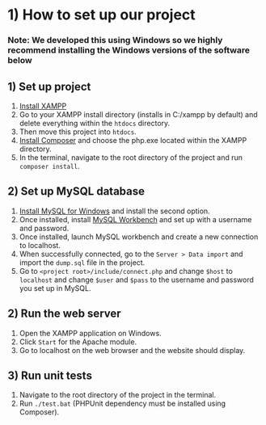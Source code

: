 # 1) How to set up our project
### Note: We developed this using Windows so we highly recommend installing the Windows versions of the software below
## 1) Set up project
1. [Install XAMPP](https://www.apachefriends.org/)
2. Go to your XAMPP install directory (installs in C:/xampp by default) and delete everything within the `htdocs` directory.
3. Then move this project into `htdocs`.
4. [Install Composer](https://getcomposer.org/) and choose the php.exe located within the XAMPP directory.
5. In the terminal, navigate to the root directory of the project and run `composer install`.

## 2) Set up MySQL database
1. [Install MySQL for Windows](https://dev.mysql.com/downloads/installer/) and install the second option.
2. Once installed, install [MySQL Workbench](https://dev.mysql.com/downloads/workbench/) and set up with a username and password.
3. Once installed, launch MySQL workbench and create a new connection to localhost.
4. When successfully connected, go to the `Server > Data import` and import the `dump.sql` file in the project.
5. Go to `<project root>/include/connect.php` and change `$host` to `localhost` and change `$user` and `$pass` to the username and password you set up in MySQL.

## 2) Run the web server
1. Open the XAMPP application on Windows.
2. Click `Start` for the Apache module.
3. Go to localhost on the web browser and the website should display.

## 3) Run unit tests
1. Navigate to the root directory of the project in the terminal.
2. Run `./test.bat` (PHPUnit dependency must be installed using Composer).